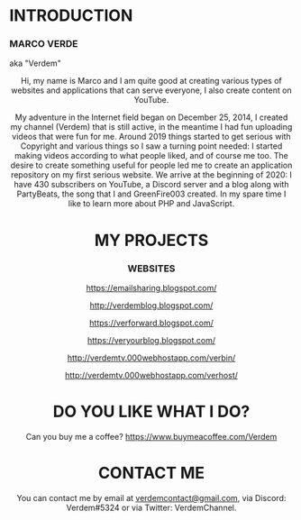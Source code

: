# INTRODUCTION

### MARCO VERDE

aka "Verdem"

<div style="text-align: center;">Hi, my name is Marco and I am quite good at creating various types of websites and applications that can serve everyone, I also create content on YouTube.  

My adventure in the Internet field began on December 25, 2014, I created my channel (Verdem) that is still active, in the meantime I had fun uploading videos that were fun for me. Around 2019 things started to get serious with Copyright and various things so I saw a turning point needed: I started making videos according to what people liked, and of course me too. The desire to create something useful for people led me to create an application repository on my first serious website. We arrive at the beginning of 2020: I have 430 subscribers on YouTube, a Discord server and a blog along with PartyBeats, the song that I and GreenFire003 created. In my spare time I like to learn more about PHP and JavaScript.

# MY PROJECTS

### WEBSITES

https://emailsharing.blogspot.com/

http://verdemblog.blogspot.com/

https://verforward.blogspot.com/

https://veryourblog.blogspot.com/

http://verdemtv.000webhostapp.com/verbin/

http://verdemtv.000webhostapp.com/verhost/

# DO YOU LIKE WHAT I DO?

Can you buy me a coffee?
https://www.buymeacoffee.com/Verdem

# CONTACT ME

You can contact me by email at verdemcontact@gmail.com, via Discord: Verdem#5324 or via Twitter: VerdemChannel.
